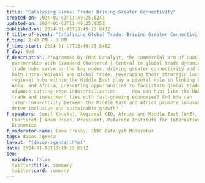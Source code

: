 ```yaml
---
title: "Catalysing Global Trade: Driving Greater Connectivity"
created-on: 2024-01-03T13:49:25.824Z
updated-on: 2024-01-03T13:49:25.835Z
published-on: 2024-01-03T13:49:25.842Z
f_title-of-event: "Catalysing Global Trade: Driving Greater Connectivity"
f_time: 2:40 PM - 3 PM
f_time-start: 2024-01-17T13:40:25.848Z
f_day: Wed
f_description: Programmed by CNBC Catalyst, the commercial arm of CNBC, in
  partnership with Standard Chartered | Central to global trade dynamics, major
  trade hubs serve as the key nodes, driving greater connectivity and boosting
  both intra-regional and global trade. Leveraging their strategic locations,
  regional hubs within the Middle East play a pivotal role in linking Europe,
  Asia, and Africa, presenting opportunities to facilitate global trade and
  advance cutting-edge industrialization.     How can hubs like the UAE deepen
  trade and investment ties with fast-growing economies? And how can
  inter-connectivity between the Middle East and Africa promote innovation and
  drive inclusive and sustainable growth?
f_speakers: Sunil Kaushal, Regional CEO, Africa and Middle East (AME), Standard
  Chartered | Adam Posen, President, Peterson Institute for International
  Economics
f_moderator-name: Emma Crosby, CNBC Catalyst Moderator
tags: davos-agenda
layout: "[davos-agenda].html"
date: 2024-01-03T13:49:25.857Z
seo:
  noindex: false
  twitter:title: summary
  twitter:card: summary
---
```

